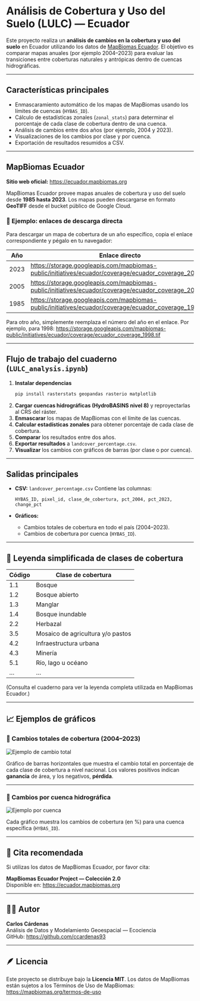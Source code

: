 # Análisis de Cobertura y Uso del Suelo (LULC) — Ecuador

Este proyecto realiza un **análisis de cambios en la cobertura y uso del suelo** en Ecuador utilizando los datos de [MapBiomas Ecuador](https://ecuador.mapbiomas.org).
El objetivo es comparar mapas anuales (por ejemplo 2004–2023) para evaluar las transiciones entre coberturas naturales y antrópicas dentro de cuencas hidrográficas.

---

## Características principales

- Enmascaramiento automático de los mapas de MapBiomas usando los límites de cuencas (`HYBAS_ID`).
- Cálculo de estadísticas zonales (`zonal_stats`) para determinar el porcentaje de cada clase de cobertura dentro de una cuenca.
- Análisis de cambios entre dos años (por ejemplo, 2004 y 2023).
- Visualizaciones de los cambios por clase y por cuenca.
- Exportación de resultados resumidos a CSV.

---

## MapBiomas Ecuador

**Sitio web oficial:** https://ecuador.mapbiomas.org

MapBiomas Ecuador provee mapas anuales de cobertura y uso del suelo desde **1985 hasta 2023**.
Los mapas pueden descargarse en formato **GeoTIFF** desde el bucket público de Google Cloud.

### 🔗 Ejemplo: enlaces de descarga directa

Para descargar un mapa de cobertura de un año específico, copia el enlace correspondiente y pégalo en tu navegador:

| Año | Enlace directo |
|-----|----------------|
| 2023 | https://storage.googleapis.com/mapbiomas-public/initiatives/ecuador/coverage/ecuador_coverage_2023.tif |
| 2005 | https://storage.googleapis.com/mapbiomas-public/initiatives/ecuador/coverage/ecuador_coverage_2005.tif |
| 1985 | https://storage.googleapis.com/mapbiomas-public/initiatives/ecuador/coverage/ecuador_coverage_1985.tif |

Para otro año, simplemente reemplaza el número del año en el enlace.
Por ejemplo, para 1998:
https://storage.googleapis.com/mapbiomas-public/initiatives/ecuador/coverage/ecuador_coverage_1998.tif

---

## Flujo de trabajo del cuaderno (`LULC_analysis.ipynb`)

1. **Instalar dependencias**
   ```bash
   pip install rasterstats geopandas rasterio matplotlib
   ```
2. **Cargar cuencas hidrográficas (HydroBASINS nivel 8)** y reproyectarlas al CRS del ráster.
3. **Enmascarar** los mapas de MapBiomas con el límite de las cuencas.
4. **Calcular estadísticas zonales** para obtener porcentaje de cada clase de cobertura.
5. **Comparar** los resultados entre dos años.
6. **Exportar resultados** a `landcover_percentage.csv`.
7. **Visualizar** los cambios con gráficos de barras (por clase o por cuenca).

---

## Salidas principales

- **CSV:** `landcover_percentage.csv`
  Contiene las columnas:
  ```
  HYBAS_ID, pixel_id, clase_de_cobertura, pct_2004, pct_2023, change_pct
  ```

- **Gráficos:**
  - Cambios totales de cobertura en todo el país (2004–2023).
  - Cambios de cobertura por cuenca (`HYBAS_ID`).

---

## 🌿 Leyenda simplificada de clases de cobertura

| Código | Clase de cobertura |
|--------|--------------------|
| 1.1 | Bosque |
| 1.2 | Bosque abierto |
| 1.3 | Manglar |
| 1.4 | Bosque inundable |
| 2.2 | Herbazal |
| 3.5 | Mosaico de agricultura y/o pastos |
| 4.2 | Infraestructura urbana |
| 4.3 | Minería |
| 5.1 | Río, lago u océano |
| … | … |

(Consulta el cuaderno para ver la leyenda completa utilizada en MapBiomas Ecuador.)

---

## 📈 Ejemplos de gráficos

### 🔸 Cambios totales de cobertura (2004–2023)
![Ejemplo de cambio total](https://user-images.githubusercontent.com/example/LULC_total_change.png)

Gráfico de barras horizontales que muestra el cambio total en porcentaje de cada clase de cobertura a nivel nacional.
Los valores positivos indican **ganancia** de área, y los negativos, **pérdida**.

---

### 🔸 Cambios por cuenca hidrográfica
![Ejemplo por cuenca](https://user-images.githubusercontent.com/example/LULC_basin_change.png)

Cada gráfico muestra los cambios de cobertura (en %) para una cuenca específica (`HYBAS_ID`).

---

## 🧾 Cita recomendada

Si utilizas los datos de MapBiomas Ecuador, por favor cita:

**MapBiomas Ecuador Project — Colección 2.0**  
Disponible en: https://ecuador.mapbiomas.org

---

## 👨‍💻 Autor

**Carlos Cárdenas**  
Análisis de Datos y Modelamiento Geoespacial — Ecociencia  
GitHub: https://github.com/ccardenas93

---

## 🪶 Licencia

Este proyecto se distribuye bajo la **Licencia MIT**.
Los datos de MapBiomas están sujetos a los Términos de Uso de MapBiomas: https://mapbiomas.org/termos-de-uso
